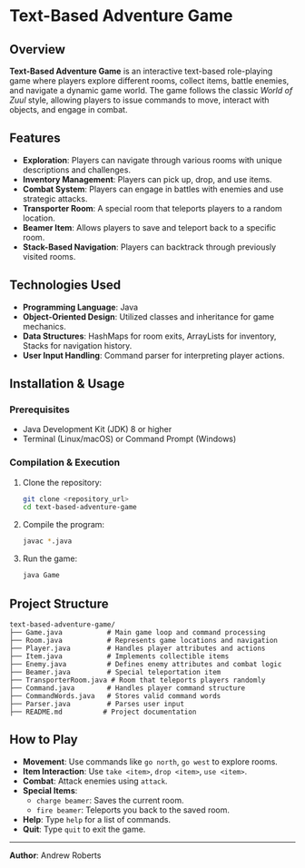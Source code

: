 # Text-Based Adventure Game

## Overview
**Text-Based Adventure Game** is an interactive text-based role-playing game where players explore different rooms, collect items, battle enemies, and navigate a dynamic game world. The game follows the classic *World of Zuul* style, allowing players to issue commands to move, interact with objects, and engage in combat.

## Features
- **Exploration**: Players can navigate through various rooms with unique descriptions and challenges.
- **Inventory Management**: Players can pick up, drop, and use items.
- **Combat System**: Players can engage in battles with enemies and use strategic attacks.
- **Transporter Room**: A special room that teleports players to a random location.
- **Beamer Item**: Allows players to save and teleport back to a specific room.
- **Stack-Based Navigation**: Players can backtrack through previously visited rooms.

## Technologies Used
- **Programming Language**: Java
- **Object-Oriented Design**: Utilized classes and inheritance for game mechanics.
- **Data Structures**: HashMaps for room exits, ArrayLists for inventory, Stacks for navigation history.
- **User Input Handling**: Command parser for interpreting player actions.

## Installation & Usage
### Prerequisites
- Java Development Kit (JDK) 8 or higher
- Terminal (Linux/macOS) or Command Prompt (Windows)

### Compilation & Execution
1. Clone the repository:
   ```sh
   git clone <repository_url>
   cd text-based-adventure-game
   ```
2. Compile the program:
   ```sh
   javac *.java
   ```
3. Run the game:
   ```sh
   java Game
   ```

## Project Structure
```
text-based-adventure-game/
├── Game.java           # Main game loop and command processing
├── Room.java           # Represents game locations and navigation
├── Player.java         # Handles player attributes and actions
├── Item.java           # Implements collectible items
├── Enemy.java          # Defines enemy attributes and combat logic
├── Beamer.java         # Special teleportation item
├── TransporterRoom.java # Room that teleports players randomly
├── Command.java        # Handles player command structure
├── CommandWords.java   # Stores valid command words
├── Parser.java         # Parses user input
├── README.md          # Project documentation
```

## How to Play
- **Movement**: Use commands like `go north`, `go west` to explore rooms.
- **Item Interaction**: Use `take <item>`, `drop <item>`, `use <item>`.
- **Combat**: Attack enemies using `attack`.
- **Special Items**:
  - `charge beamer`: Saves the current room.
  - `fire beamer`: Teleports you back to the saved room.
- **Help**: Type `help` for a list of commands.
- **Quit**: Type `quit` to exit the game.

---
**Author**: Andrew Roberts
